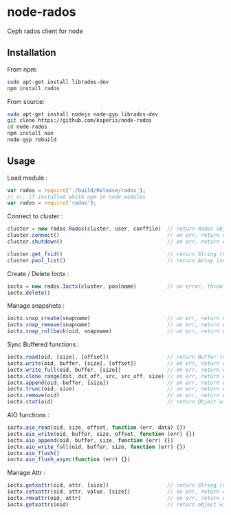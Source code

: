 node-rados
==========

Ceph rados client for node

Installation
-------------

From npm:

```bash
sudo apt-get install librados-dev
npm install rados
```

From source:

```bash
sudo apt-get install nodejs node-gyp librados-dev
git clone https://github.com/ksperis/node-rados
cd node-rados
npm install nan
node-gyp rebuild
```

Usage
-----

Load module :

```js
var rados = require('./build/Release/rados');
// or, if installed whith npm in node_modules
var rados = require('rados');
```

Connect to cluster :

```js
cluster = new rados.Rados(cluster, user, conffile)	// return Rados object
cluster.connect()									// on err, return err code
cluster.shutdown()									// on err, return err code

cluster.get_fsid()									// return String (null on error)
cluster.pool_list()									// return Array (null on error)
```

Create / Delete Ioctx :

```js
ioctx = new rados.Ioctx(cluster, poolname)			// on error, throw error
ioctx.delete()
```

Manage snapshots :

```js
ioctx.snap_create(snapname)							// on err, return err code
ioctx.snap_remove(snapname)							// on err, return err code
ioctx.snap_rollback(oid, snapname)					// on err, return err code
```

Sync Buffered functions :

```js
ioctx.read(oid, [size], [offset])					// return Buffer (null on error)
ioctx.write(oid, buffer, [size], [offset])			// on err, return err code
ioctx.write_full(oid, buffer, [size])				// on err, return err code
ioctx.clone_range(dst, dst_off, src, src_off, size)	// on err, return err code
ioctx.append(oid, buffer, [size])					// on err, return err code
ioctx.trunc(oid, size)								// on err, return err code
ioctx.remove(oid)									// on err, return err code
ioctx.stat(oid)										// return Object with attr psize, pmtime
```

AIO functions :

```js
ioctx.aio_read(oid, size, offset, function (err, data) {})
ioctx.aio_write(oid, buffer, size, offset, function (err) {})
ioctx.aio_append(oid, buffer, size, function (err) {})
ioctx.aio_write_full(oid, buffer, size, function (err) {})
ioctx.aio_flush()
ioctx.aio_flush_async(function (err) {})
```

Manage Attr :

```js
ioctx.getxattr(oid, attr, [size])					// return String (null on error)
ioctx.setxattr(oid, attr, value, [size])			// on err, return err code
ioctx.rmxattr(oid, attr)							// on err, return err code
ioctx.getxattrs(oid)								// return object with attributes (null on error)
```

